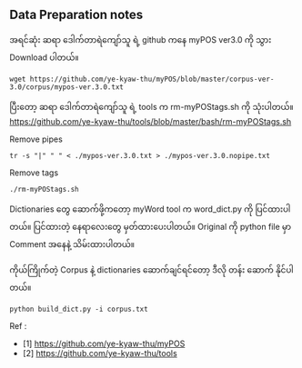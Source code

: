 ## Data Preparation notes

အရင်ဆုံး ဆရာ ​ဒေါက်တာရဲ​ကျော်သူ ရဲ့ github က​နေ myPOS ver3.0 ကို သွား ​Download ပါတယ်။

```{r, engine='bash', count_lines}
wget https://github.com/ye-kyaw-thu/myPOS/blob/master/corpus-ver-3.0/corpus/mypos-ver.3.0.txt
```

ပြီး​တော့ ဆရာ ​ဒေါက်တာရဲ​ကျော်သူ ရဲ့ tools က rm-myPOStags.sh ကို သုံးပါတယ်။ 
https://github.com/ye-kyaw-thu/tools/blob/master/bash/rm-myPOStags.sh

Remove pipes
```{r, engine='bash', count_lines}
tr -s "|" " " < ./mypos-ver.3.0.txt > ./mypos-ver.3.0.nopipe.txt
```
Remove tags
```{r, engine='bash', count_lines}
./rm-myPOStags.sh
```

Dictionaries ​တွေ ​ဆောက်ဖို့က​တော့ myWord tool က word_dict.py ကို ပြင်ထားပါတယ်။ ပြင်ထားတဲ့ ​နေရာ​လေး​တွေ မှတ်ထား​ပေးပါတယ်။
Original ကို python file မှာ Comment အ​နေနဲ့ သိမ်းထားပါတယ်။

ကိုယ်ကြိုက်တဲ့ Corpus နဲ့ dictionaries ​ဆောက်ချင်ရင်​တော့ ဒီလို တန်း ​ဆောက် နိုင်ပါတယ်။ 
```{r, engine='bash', count_lines}
python build_dict.py -i corpus.txt
```

Ref :
- [1] https://github.com/ye-kyaw-thu/myPOS
- [2] https://github.com/ye-kyaw-thu/tools
